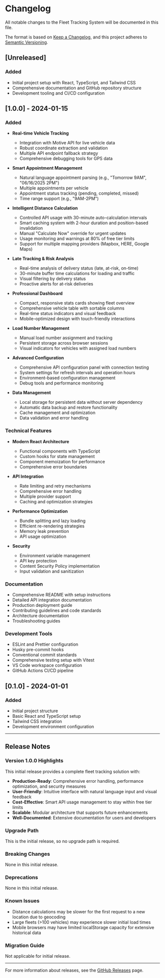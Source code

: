 # Changelog

All notable changes to the Fleet Tracking System will be documented in this file.

The format is based on [Keep a Changelog](https://keepachangelog.com/en/1.0.0/),
and this project adheres to [Semantic Versioning](https://semver.org/spec/v2.0.0.html).

## [Unreleased]

### Added
- Initial project setup with React, TypeScript, and Tailwind CSS
- Comprehensive documentation and GitHub repository structure
- Development tooling and CI/CD configuration

## [1.0.0] - 2024-01-15

### Added
- **Real-time Vehicle Tracking**
  - Integration with Motive API for live vehicle data
  - Robust coordinate extraction and validation
  - Multiple API endpoint fallback strategy
  - Comprehensive debugging tools for GPS data

- **Smart Appointment Management**
  - Natural language appointment parsing (e.g., "Tomorrow 9AM", "06/16/2025 2PM")
  - Multiple appointments per vehicle
  - Appointment status tracking (pending, completed, missed)
  - Time range support (e.g., "9AM-2PM")

- **Intelligent Distance Calculation**
  - Controlled API usage with 30-minute auto-calculation intervals
  - Smart caching system with 2-hour duration and position-based invalidation
  - Manual "Calculate Now" override for urgent updates
  - Usage monitoring and warnings at 80% of free tier limits
  - Support for multiple mapping providers (Mapbox, HERE, Google Maps)

- **Late Tracking & Risk Analysis**
  - Real-time analysis of delivery status (late, at-risk, on-time)
  - 30-minute buffer time calculations for loading and traffic
  - Visual filtering by delivery status
  - Proactive alerts for at-risk deliveries

- **Professional Dashboard**
  - Compact, responsive stats cards showing fleet overview
  - Comprehensive vehicle table with sortable columns
  - Real-time status indicators and visual feedback
  - Mobile-optimized design with touch-friendly interactions

- **Load Number Management**
  - Manual load number assignment and tracking
  - Persistent storage across browser sessions
  - Visual indicators for vehicles with assigned load numbers

- **Advanced Configuration**
  - Comprehensive API configuration panel with connection testing
  - System settings for refresh intervals and operation hours
  - Environment-based configuration management
  - Debug tools and performance monitoring

- **Data Management**
  - Local storage for persistent data without server dependency
  - Automatic data backup and restore functionality
  - Cache management and optimization
  - Data validation and error handling

### Technical Features
- **Modern React Architecture**
  - Functional components with TypeScript
  - Custom hooks for state management
  - Component memoization for performance
  - Comprehensive error boundaries

- **API Integration**
  - Rate limiting and retry mechanisms
  - Comprehensive error handling
  - Multiple provider support
  - Caching and optimization strategies

- **Performance Optimization**
  - Bundle splitting and lazy loading
  - Efficient re-rendering strategies
  - Memory leak prevention
  - API usage optimization

- **Security**
  - Environment variable management
  - API key protection
  - Content Security Policy implementation
  - Input validation and sanitization

### Documentation
- Comprehensive README with setup instructions
- Detailed API integration documentation
- Production deployment guide
- Contributing guidelines and code standards
- Architecture documentation
- Troubleshooting guides

### Development Tools
- ESLint and Prettier configuration
- Husky pre-commit hooks
- Conventional commit standards
- Comprehensive testing setup with Vitest
- VS Code workspace configuration
- GitHub Actions CI/CD pipeline

## [0.1.0] - 2024-01-01

### Added
- Initial project structure
- Basic React and TypeScript setup
- Tailwind CSS integration
- Development environment configuration

---

## Release Notes

### Version 1.0.0 Highlights

This initial release provides a complete fleet tracking solution with:

- **Production-Ready**: Comprehensive error handling, performance optimization, and security measures
- **User-Friendly**: Intuitive interface with natural language input and visual feedback
- **Cost-Effective**: Smart API usage management to stay within free tier limits
- **Scalable**: Modular architecture that supports future enhancements
- **Well-Documented**: Extensive documentation for users and developers

### Upgrade Path

This is the initial release, so no upgrade path is required.

### Breaking Changes

None in this initial release.

### Deprecations

None in this initial release.

### Known Issues

- Distance calculations may be slower for the first request to a new location due to geocoding
- Large fleets (>100 vehicles) may experience slower initial load times
- Mobile browsers may have limited localStorage capacity for extensive historical data

### Migration Guide

Not applicable for initial release.

---

For more information about releases, see the [GitHub Releases](https://github.com/your-username/fleet-tracking-system/releases) page.